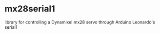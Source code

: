 mx28serial1
===========

library for controlling a Dynamixel mx28 servo through Arduino Leonardo's serial1
